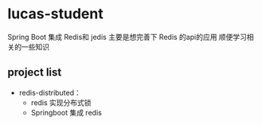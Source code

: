 # lucas-student
Spring Boot 集成 Redis和 jedis
主要是想完善下 Redis 的api的应用
顺便学习相关的一些知识

## project list
+  redis-distributed：  
     + redis 实现分布式锁
     + Springboot 集成 redis  
     
